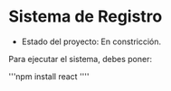 <h1> Sistema de Registro </h1>

- Estado del proyecto: En constricción. 

Para ejecutar el sistema, debes poner: 

'''npm install react ''''
